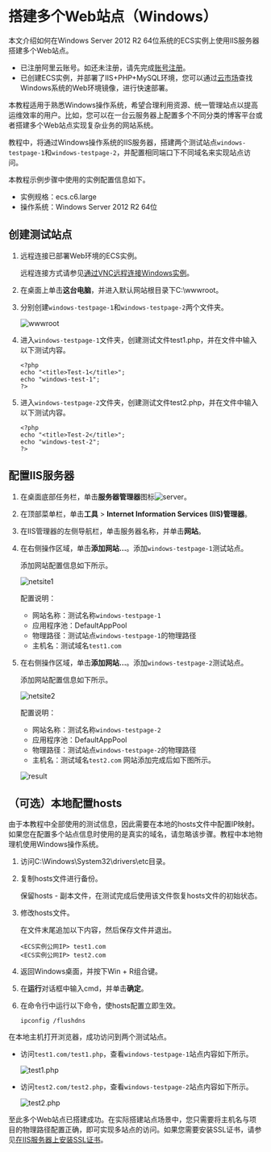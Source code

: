 # 搭建多个Web站点（Windows）

本文介绍如何在Windows Server 2012 R2 64位系统的ECS实例上使用IIS服务器搭建多个Web站点。

-   已注册阿里云账号。如还未注册，请先完成[账号注册](https://account.alibabacloud.com/register/intl_register.htm)。
-   已创建ECS实例，并部署了IIS+PHP+MySQL环境，您可以通过[云市场](https://marketplace.alibabacloud.com/)查找Windows系统的Web环境镜像，进行快速部署。

本教程适用于熟悉Windows操作系统，希望合理利用资源、统一管理站点以提高运维效率的用户。比如，您可以在一台云服务器上配置多个不同分类的博客平台或者搭建多个Web站点实现复杂业务的网站系统。

教程中，将通过Windows操作系统的IIS服务器，搭建两个测试站点`windows-testpage-1`和`windows-testpage-2`，并配置相同端口下不同域名来实现站点访问。

本教程示例步骤中使用的实例配置信息如下。

-   实例规格：ecs.c6.large
-   操作系统：Windows Server 2012 R2 64位

## 创建测试站点

1.  远程连接已部署Web环境的ECS实例。

    远程连接方式请参见[通过VNC远程连接Windows实例](/intl.zh-CN/实例/连接实例/连接Windows实例/通过VNC远程连接Windows实例.md)。

2.  在桌面上单击**这台电脑**，并进入默认网站根目录下C:\\wwwroot。

3.  分别创建`windows-testpage-1`和`windows-testpage-2`两个文件夹。

    ![wwwroot](https://static-aliyun-doc.oss-cn-hangzhou.aliyuncs.com/assets/img/zh-CN/2312649951/p128806.png)

4.  进入`windows-testpage-1`文件夹，创建测试文件test1.php，并在文件中输入以下测试内容。

    ```
    <?php
    echo "<title>Test-1</title>";
    echo "windows-test-1";
    ?>
    ```

5.  进入`windows-testpage-2`文件夹，创建测试文件test2.php，并在文件中输入以下测试内容。

    ```
    <?php
    echo "<title>Test-2</title>";
    echo "windows-test-2";
    ?>
    ```


## 配置IIS服务器

1.  在桌面底部任务栏，单击**服务器管理器**图标![server](https://static-aliyun-doc.oss-cn-hangzhou.aliyuncs.com/assets/img/zh-CN/2312649951/p128809.png)。

2.  在顶部菜单栏，单击**工具** \> **Internet Information Services \(IIS\)管理器**。

3.  在IIS管理器的左侧导航栏，单击服务器名称，并单击**网站**。

4.  在右侧操作区域，单击**添加网站...**。添加`windows-testpage-1`测试站点。

    添加网站配置信息如下所示。

    ![netsite1](https://static-aliyun-doc.oss-cn-hangzhou.aliyuncs.com/assets/img/zh-CN/2312649951/p128817.png)

    配置说明：

    -   网站名称：测试名称`windows-testpage-1`
    -   应用程序池：DefaultAppPool
    -   物理路径：测试站点`windows-testpage-1`的物理路径
    -   主机名：测试域名`test1.com`
5.  在右侧操作区域，单击**添加网站...**。添加`windows-testpage-2`测试站点。

    添加网站配置信息如下所示。

    ![netsite2](https://static-aliyun-doc.oss-cn-hangzhou.aliyuncs.com/assets/img/zh-CN/2312649951/p128819.png)

    配置说明：

    -   网站名称：测试名称`windows-testpage-2`
    -   应用程序池：DefaultAppPool
    -   物理路径：测试站点`windows-testpage-2`的物理路径
    -   主机名：测试域名`test2.com`
    网站添加完成后如下图所示。

    ![result](https://static-aliyun-doc.oss-cn-hangzhou.aliyuncs.com/assets/img/zh-CN/2312649951/p128823.png)


## （可选）本地配置hosts

由于本教程中全部使用的测试信息，因此需要在本地的hosts文件中配置IP映射。如果您在配置多个站点信息时使用的是真实的域名，请忽略该步骤。教程中本地物理机使用Windows操作系统。

1.  访问C:\\Windows\\System32\\drivers\\etc目录。

2.  复制hosts文件进行备份。

    保留hosts - 副本文件，在测试完成后使用该文件恢复hosts文件的初始状态。

3.  修改hosts文件。

    在文件末尾追加以下内容，然后保存文件并退出。

    ```
    <ECS实例公网IP> test1.com
    <ECS实例公网IP> test2.com
    ```

4.  返回Windows桌面，并按下Win + R组合键。

5.  在**运行**对话框中输入cmd，并单击**确定**。

6.  在命令行中运行以下命令，使hosts配置立即生效。

    ```
    ipconfig /flushdns
    ```


在本地主机打开浏览器，成功访问到两个测试站点。

-   访问`test1.com/test1.php`，查看`windows-testpage-1`站点内容如下所示。

    ![test1.php](https://static-aliyun-doc.oss-cn-hangzhou.aliyuncs.com/assets/img/zh-CN/2312649951/p128826.png)

-   访问`test2.com/test2.php`，查看`windows-testpage-2`站点内容如下所示。

    ![test2.php](https://static-aliyun-doc.oss-cn-hangzhou.aliyuncs.com/assets/img/zh-CN/2312649951/p128827.png)


至此多个Web站点已搭建成功。在实际搭建站点场景中，您只需要将主机名与项目的物理路径配置正确，即可实现多站点的访问。如果您需要安装SSL证书，请参见[在IIS服务器上安装SSL证书](/intl.zh-CN/证书下载和安装/在IIS服务器上安装SSL证书.md)。

